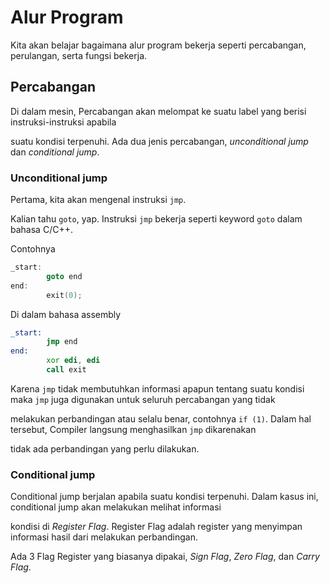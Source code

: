 # Alur Program

Kita akan belajar bagaimana alur program bekerja seperti percabangan, perulangan, serta fungsi bekerja.

## Percabangan
Di dalam mesin, Percabangan akan melompat ke suatu label yang berisi instruksi-instruksi apabila 

suatu kondisi terpenuhi. Ada dua jenis percabangan, _unconditional jump_ dan _conditional jump_.


### Unconditional jump

Pertama, kita akan mengenal instruksi `jmp`.

Kalian tahu `goto`, yap. Instruksi `jmp` bekerja seperti keyword `goto` dalam bahasa C/C++.

Contohnya

```c
_start:
        goto end
end:
        exit(0);
```

Di dalam bahasa assembly

```asm
_start:
        jmp end
end:
        xor edi, edi
        call exit
```

Karena `jmp` tidak membutuhkan informasi apapun tentang suatu kondisi maka `jmp` juga digunakan untuk seluruh percabangan yang tidak 

melakukan perbandingan atau selalu benar, contohnya `if (1)`. Dalam hal tersebut, Compiler langsung menghasilkan `jmp` dikarenakan 

tidak ada perbandingan yang perlu dilakukan.

### Conditional jump

Conditional jump berjalan apabila suatu kondisi terpenuhi. Dalam kasus ini, conditional jump akan melakukan melihat informasi 

kondisi di _Register Flag_. Register Flag adalah register yang menyimpan informasi hasil dari melakukan perbandingan.

Ada 3 Flag Register yang biasanya dipakai, _Sign Flag_, _Zero Flag_, dan _Carry Flag_.
